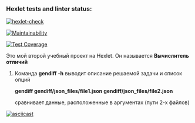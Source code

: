 ### Hexlet tests and linter status:

[![hexlet-check](https://github.com/ilia-rassolov/python-project-50/actions/workflows/hexlet-check.yml/badge.svg)](https://github.com/ilia-rassolov/python-project-50/actions/workflows/hexlet-check.yml)

[![Maintainability](https://api.codeclimate.com/v1/badges/98266ce069de392b5226/maintainability)](https://codeclimate.com/github/ilia-rassolov/python-project-50/maintainability)

[![Test Coverage](https://api.codeclimate.com/v1/badges/98266ce069de392b5226/test_coverage)](https://codeclimate.com/github/ilia-rassolov/python-project-50/test_coverage)


Это мой второй учебный проект на Hexlet. Он называется **Вычислитель отличий**

1. Команда **gendiff -h** выводит описание решаемой задачи и список опций

   **gendiff gendiff/json_files/file1.json gendiff/json_files/file2.json** 

   сравнивает данные, расположенные в аргументах (пути 2-х файлов)


[![asciicast](https://asciinema.org/a/T9mv73MBOvMeEKS4yDOePT3qS.svg)](https://asciinema.org/a/T9mv73MBOvMeEKS4yDOePT3qS)


